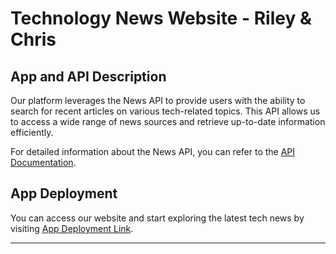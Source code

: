 # Technology News Website - Riley & Chris

## App and API Description

Our platform leverages the News API to provide users with the ability to search for recent articles on various tech-related topics. This API allows us to access a wide range of news sources and retrieve up-to-date information efficiently.

For detailed information about the News API, you can refer to the [API Documentation](https://newsapi.org/docs/endpoints/everything).

## App Deployment

You can access our website and start exploring the latest tech news by visiting [App Deployment Link](<INSERT_APP_DEPLOYMENT_LINK>).

---


